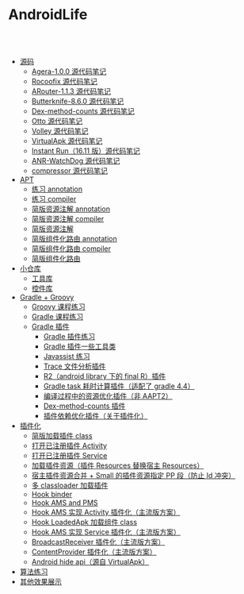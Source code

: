 AndroidLife
==

<br>
<br>

- [源码](https://github.com/CaMnter/AndroidLife#sourceCode)    
    - [Agera-1.0.0 源代码笔记](https://github.com/CaMnter/AndroidLife/tree/master/agera-1.0.0/src/main/java/com/google/android/agera)   
    - [Rocoofix 源代码笔记](https://github.com/CaMnter/AndroidLife/tree/master/rocoofix/src/main/java/com/dodola/rocoofix)   
    - [ARouter-1.1.3 源代码笔记](https://github.com/CaMnter/AndroidLife/tree/master/arouter-1.1.3)
    - [Butterknife-8.6.0 源代码笔记](https://github.com/CaMnter/AndroidLife/tree/master/butterknife-8.6.0)
    - [Dex-method-counts 源代码笔记](https://github.com/CaMnter/AndroidLife/tree/master/dex-method-counts/src/main/java)
    - [Otto 源代码笔记](https://github.com/CaMnter/AndroidLife/tree/master/otto/src/main/java/com/camnter/otto)
    - [Volley 源代码笔记](https://github.com/CaMnter/AndroidLife/tree/master/volley/src/main/java/com/android/volley)
    - [VirtualApk 源代码笔记](https://github.com/CaMnter/AndroidLife/tree/master/virtualapk-core-library/src/main/java/com/didi/virtualapk)
    - [Instant Run（16.11 版）源代码笔记](https://github.com/CaMnter/AndroidLife/tree/master/instant-run)
    - [ANR-WatchDog 源代码笔记](https://github.com/CaMnter/AndroidLife/tree/master/anr-watchdog)
    - [compressor 源代码笔记](https://github.com/CaMnter/AndroidLife/tree/master/compressor)
- [APT](https://github.com/CaMnter/AndroidLife#apt)
    - [练习 annotation](https://github.com/CaMnter/AndroidLife/tree/master/annotation-processor-annotation/src/main/java/com/camnter/annotation/processor/annotation)
    - [练习 compiler](https://github.com/CaMnter/AndroidLife/tree/master/annotation-processor-compiler/src/main/java/com/camnter/annotation/processor/compiler)
    - [简版资源注解 annotation](https://github.com/CaMnter/AndroidLife/tree/master/smartsave-annotation/src/main/java/com/camnter/smartsave/annotation)
    - [简版资源注解 compiler](https://github.com/CaMnter/AndroidLife/tree/master/smartsave-compiler/src/main/java/com/camnter/smartsave/compiler)
    - [简版资源注解](https://github.com/CaMnter/AndroidLife/tree/master/smartsave/src/main/java/com/camnter/smartsave)
    - [简版组件化路由 annotation](https://github.com/CaMnter/AndroidLife/tree/master/smartrouter-annotation/src/main/java/com/camnter/smartrouter)
    - [简版组件化路由 compiler](https://github.com/CaMnter/AndroidLife/tree/master/smartrouter-compiler/src/main/java/com/camnter/smartrounter/complier)
    - [简版组件化路由](https://github.com/CaMnter/AndroidLife/tree/master/smartrouter/src/main/java/com/camnter/smartrouter)
- [小仓库](https://github.com/CaMnter/AndroidLife#smallWarehouse)
    - [工具库](https://github.com/CaMnter/AndroidLife/tree/master/utils/src/main/java/com/camnter/utils)
    - [控件库](https://github.com/CaMnter/AndroidLife/tree/master/widget/src/main/java/com/camnter/newlife/widget)
- [Gradle + Groovy](https://github.com/CaMnter/AndroidLife#gradleAndGroovy)
    - [Groovy 课程练习](https://github.com/CaMnter/AndroidLife/tree/master/groovy-life/src/main/groovy)
    - [Gradle 课程练习](https://github.com/CaMnter/AndroidLife/tree/master/gradle-plugin-course)
    - [Gradle 插件](https://github.com/CaMnter/AndroidLife/tree/master/gradle-plugin-life)
        - [Gradle 插件练习](https://github.com/CaMnter/AndroidLife/tree/master/gradle-plugin-life/life-plugin/src/main/groovy/com/camnter/gradle/plugin/life)
        - [Gradle 插件一些工具类](https://github.com/CaMnter/AndroidLife/tree/master/gradle-plugin-life/magic-plugin-kit/src/main/groovy/com/camnter/gradle/magic/plugin/kit)
        - [Javassist 练习](https://github.com/CaMnter/AndroidLife/tree/master/gradle-plugin-life/life-javassist-plugin/src/main/groovy/com/camnter/life/javassist/plugin)
        - [Trace 文件分析插件](https://github.com/CaMnter/AndroidLife/tree/master/buildSrc/src/main/groovy/com/camnter/gradle/plugin/method/trace)
        - [R2（android library 下的 final R）插件](https://github.com/CaMnter/AndroidLife/tree/master/buildSrc/src/main/groovy/com/camnter/gradle/plugin/r2)
        - [Gradle task 耗时计算插件（适配了 gradle 4.4）](https://github.com/CaMnter/AndroidLife/tree/master/buildSrc/src/main/groovy/com/camnter/gradle/plugin/toytime)
        - [编译过程中的资源优化插件（非 AAPT2）](https://github.com/CaMnter/AndroidLife/tree/master/buildSrc/src/main/groovy/com/camnter/gradle/plugin/resources)
        - [Dex-method-counts 插件](https://github.com/CaMnter/AndroidLife/tree/master/buildSrc/src/main/groovy/com/camnter/gradle/plugin/dex/method/counts)
        - [插件依赖优化插件（关于插件化）](https://github.com/CaMnter/AndroidLife/tree/master/buildSrc/src/main/groovy/com/camnter/gradle/plugin/reduce/dependency/packaging)
- [插件化](https://github.com/CaMnter/AndroidLife#plugin)
    - [简版加载插件 class](https://github.com/CaMnter/AndroidLife/tree/master/plugin-life/load-simple-plugin)
    - [打开已注册插件 Activity](https://github.com/CaMnter/AndroidLife/tree/master/plugin-life/register-activity-plugin)
    - [打开已注册插件 Service](https://github.com/CaMnter/AndroidLife/tree/master/plugin-life/load-service-plugin)
    - [加载插件资源（插件 Resources 替换宿主 Resources）](https://github.com/CaMnter/AndroidLife/tree/master/plugin-life/load-plugin-resources)
    - [宿主插件资源合并 + Small 的插件资源指定 PP 段（防止 Id 冲突）](https://github.com/CaMnter/AndroidLife/blob/master/plugin-life/single-resources/single-resources-plugin/app/src/main/java/com/camnter/single/resources/plugin/SingleResourcesPluginActivity.java)
    - [多 classloader 加载插件](https://github.com/CaMnter/AndroidLife/tree/master/plugin-life/multi-classloader-plugin)
    - [Hook binder](https://github.com/CaMnter/AndroidLife/tree/master/plugin-life/hook-binder/src/main/java/com/camnter/hook/binder)
    - [Hook AMS and PMS](https://github.com/CaMnter/AndroidLife/tree/master/plugin-life/hook-ams-and-pms/src/main/java/com/camnter/hook/ams/and/pms)
    - [Hook AMS 实现 Activity 插件化（主流版方案）](https://github.com/CaMnter/AndroidLife/tree/master/plugin-life/hook-ams-for-activity-plugin)
    - [Hook LoadedApk 加载组件 class](https://github.com/CaMnter/AndroidLife/tree/master/plugin-life/hook-loadedapk-classloader)
    - [Hook AMS 实现 Service 插件化（主流版方案）](https://github.com/CaMnter/AndroidLife/tree/master/plugin-life/hook-ams-for-service-plugin)
    - [BroadcastReceiver 插件化（主流版方案）](https://github.com/CaMnter/AndroidLife/tree/master/plugin-life/broadcast-receiver-plugin)
    - [ContentProvider 插件化（主流版方案）](https://github.com/CaMnter/AndroidLife/tree/master/plugin-life/content-provider-plugin)
    - [Android hide api（源自 VirtualApk）](https://github.com/CaMnter/AndroidLife/tree/master/android-hide-api-library/src/main)
- [算法练习](https://github.com/CaMnter/BasicExercises)
- [其他效果展示](https://github.com/CaMnter/AndroidLife/blob/master/MORE_README.md)

<br>
<br>
